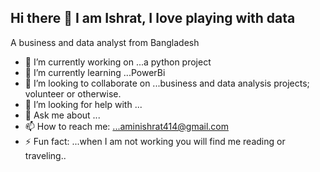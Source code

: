 ## Hi there 👋 I am Ishrat, I love playing with data
A business and data analyst from Bangladesh


- 🔭 I’m currently working on ...a python project
- 🌱 I’m currently learning ...PowerBi
- 👯 I’m looking to collaborate on ...business and data analysis projects; volunteer or otherwise.
- 🤔 I’m looking for help with ...
- 💬 Ask me about ...
- 📫 How to reach me: ...aminishrat414@gmail.com
- ⚡ Fun fact: ...when I am not working you will find me reading or traveling..
